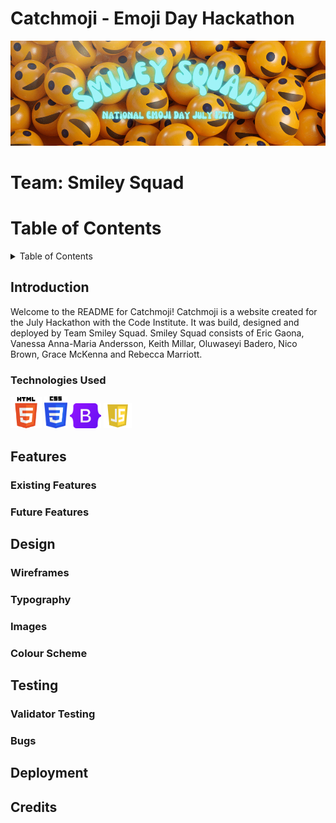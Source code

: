 # Catchmoji - Emoji Day Hackathon
![Smiley Squad banner](assets/images/smiley_squad__emoji_day.png)

# Team: Smiley Squad

# Table of Contents
<details>
<summary>Table of Contents</summary>

* [Introduction](#introduction)
    * [Technologies Used](#technologies-used)
* [Features](#features)
    * [Exisiting Features](#existing-features)
    * [Future Features](#future-features)
* [Design](#design) 
    * [Wireframes](#wireframes)
    * [Typography](#typography)
    * [Images](#images)
    * [Colour Scheme](#colour-scheme)
* [Testing](#testing)
    * [Validator Testing](#validator-testing)
    * [Bugs](#bugs)
* [Deployment](#deployment)  
* [Credits](#credits)  
</details>


## Introduction
Welcome to the README for Catchmoji! Catchmoji is a website created for the July Hackathon with the Code Institute. It was build, designed and deployed by Team Smiley Squad. Smiley Squad consists of Eric Gaona, Vanessa Anna-Maria Andersson, Keith Millar, Oluwaseyi Badero, Nico Brown, Grace McKenna and Rebecca Marriott. 
### Technologies Used
 <a href="https://en.wikipedia.org/wiki/HTML"><img src="assets/images/html.png" alt="HTML logo" width="10%"></a> 
 <a href="https://en.wikipedia.org/wiki/CSS"><img src="assets/images/css.png" alt="CSS logo" width="7.2%"></a> 
 <a href="https://getbootstrap.com/"><img src="assets/images/bootstrap.png" alt="Bootstrap logo" width="10%"></a>
 <a href="https://www.javascript.com/"><img src="assets/images/js.png" alt="Javascript logo" width="9%"></a>
 

## Features
### Existing Features
### Future Features

## Design
### Wireframes
### Typography
### Images
### Colour Scheme

## Testing
### Validator Testing
### Bugs

## Deployment

## Credits